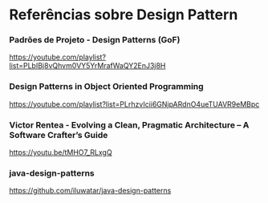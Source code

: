 # Referências sobre Design Pattern

### Padrões de Projeto - Design Patterns (GoF)

https://youtube.com/playlist?list=PLbIBj8vQhvm0VY5YrMrafWaQY2EnJ3j8H

### Design Patterns in Object Oriented Programming

https://youtube.com/playlist?list=PLrhzvIcii6GNjpARdnO4ueTUAVR9eMBpc

### Victor Rentea - Evolving a Clean, Pragmatic Architecture – A Software Crafter’s Guide

https://youtu.be/tMHO7_RLxgQ

### java-design-patterns

https://github.com/iluwatar/java-design-patterns
